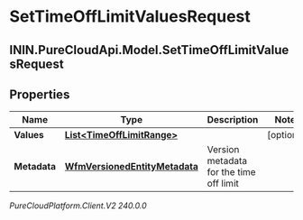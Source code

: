 # SetTimeOffLimitValuesRequest

## ININ.PureCloudApi.Model.SetTimeOffLimitValuesRequest

## Properties

|Name | Type | Description | Notes|
|------------ | ------------- | ------------- | -------------|
| **Values** | [**List&lt;TimeOffLimitRange&gt;**](TimeOffLimitRange) |  | [optional] |
| **Metadata** | [**WfmVersionedEntityMetadata**](WfmVersionedEntityMetadata) | Version metadata for the time off limit | |



_PureCloudPlatform.Client.V2 240.0.0_
